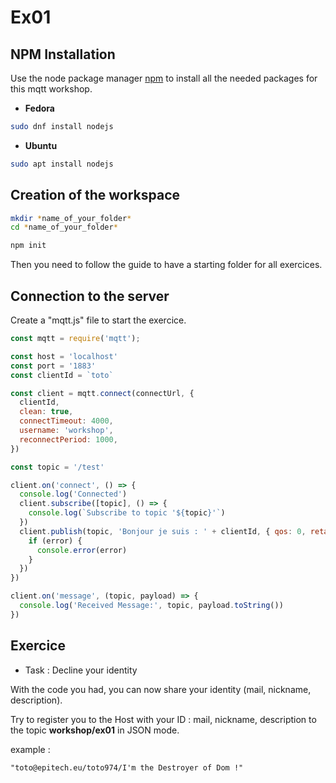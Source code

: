 # Ex01

## NPM Installation

Use the node package manager [npm](https://www.npmjs.com/) to install all the needed packages for this mqtt workshop.

- **Fedora**
```bash
sudo dnf install nodejs
```
- **Ubuntu**
```bash
sudo apt install nodejs
```

## Creation of the workspace

```bash
mkdir *name_of_your_folder*
cd *name_of_your_folder*

npm init
```
Then you need to follow the guide to have a starting folder for all exercices.

## Connection to the server

Create a "mqtt.js" file to start the exercice.

```javascript
const mqtt = require('mqtt');

const host = 'localhost'
const port = '1883'
const clientId = `toto`

const client = mqtt.connect(connectUrl, {
  clientId,
  clean: true,
  connectTimeout: 4000,
  username: 'workshop',
  reconnectPeriod: 1000,
})

const topic = '/test'

client.on('connect', () => {
  console.log('Connected')
  client.subscribe([topic], () => {
    console.log(`Subscribe to topic '${topic}'`)
  })
  client.publish(topic, 'Bonjour je suis : ' + clientId, { qos: 0, retain: false }, (error) => {
    if (error) {
      console.error(error)
    }
  })
})

client.on('message', (topic, payload) => {
  console.log('Received Message:', topic, payload.toString())
})

```

## Exercice

- Task : Decline your identity

With the code you had, you can now share your identity (mail, nickname, description).

Try to register you to the Host with your ID : mail, nickname, description to the topic **workshop/ex01** in JSON mode.

example : 
```shell
"toto@epitech.eu/toto974/I'm the Destroyer of Dom !"
```